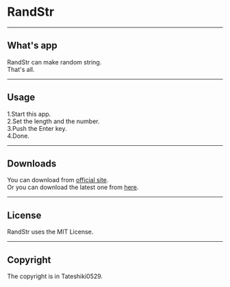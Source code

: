 # RandStr
***
## What's app
RandStr can make random string.  
That's all.
***
## Usage
1.Start this app.  
2.Set the length and the number.  
3.Push the Enter key.  
4.Done.
***
## Downloads
You can download from [official site][os].  
Or you can download the latest one from [here][lf].
***
## License
RandStr uses the MIT License.
***
## Copyright
The copyright is in Tateshiki0529.

[os]: http://tslab.ml/apps/ "Tateshiki Lab. Filebox"
[lf]: https://github.com/Tateshiki0529/RandStr/releases/latest "RandStr Latest Download"
